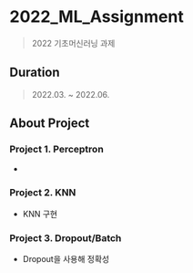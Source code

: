 # 2022_ML_Assignment
> 2022 기초머신러닝 과제

## Duration
> 2022.03. ~ 2022.06.

## About Project
### Project 1. Perceptron
*

### Project 2. KNN
* KNN 구현

### Project 3. Dropout/Batch
* Dropout을 사용해 정확성 
